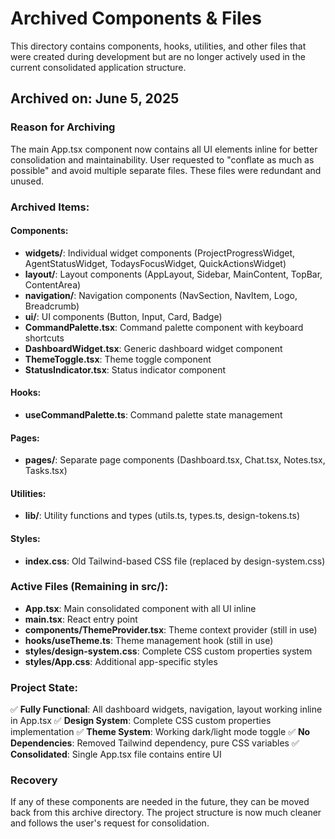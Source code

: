 # Archived Components & Files

This directory contains components, hooks, utilities, and other files that were created during development but are no longer actively used in the current consolidated application structure.

## Archived on: June 5, 2025

### Reason for Archiving
The main App.tsx component now contains all UI elements inline for better consolidation and maintainability. User requested to "conflate as much as possible" and avoid multiple separate files. These files were redundant and unused.

### Archived Items:

#### Components:
- **widgets/**: Individual widget components (ProjectProgressWidget, AgentStatusWidget, TodaysFocusWidget, QuickActionsWidget)
- **layout/**: Layout components (AppLayout, Sidebar, MainContent, TopBar, ContentArea)
- **navigation/**: Navigation components (NavSection, NavItem, Logo, Breadcrumb)
- **ui/**: UI components (Button, Input, Card, Badge)
- **CommandPalette.tsx**: Command palette component with keyboard shortcuts
- **DashboardWidget.tsx**: Generic dashboard widget component
- **ThemeToggle.tsx**: Theme toggle component
- **StatusIndicator.tsx**: Status indicator component

#### Hooks:
- **useCommandPalette.ts**: Command palette state management

#### Pages:
- **pages/**: Separate page components (Dashboard.tsx, Chat.tsx, Notes.tsx, Tasks.tsx)

#### Utilities:
- **lib/**: Utility functions and types (utils.ts, types.ts, design-tokens.ts)

#### Styles:
- **index.css**: Old Tailwind-based CSS file (replaced by design-system.css)

### Active Files (Remaining in src/):
- **App.tsx**: Main consolidated component with all UI inline
- **main.tsx**: React entry point
- **components/ThemeProvider.tsx**: Theme context provider (still in use)
- **hooks/useTheme.ts**: Theme management hook (still in use)
- **styles/design-system.css**: Complete CSS custom properties system
- **styles/App.css**: Additional app-specific styles

### Project State:
✅ **Fully Functional**: All dashboard widgets, navigation, layout working inline in App.tsx
✅ **Design System**: Complete CSS custom properties implementation
✅ **Theme System**: Working dark/light mode toggle
✅ **No Dependencies**: Removed Tailwind dependency, pure CSS variables
✅ **Consolidated**: Single App.tsx file contains entire UI

### Recovery
If any of these components are needed in the future, they can be moved back from this archive directory. The project structure is now much cleaner and follows the user's request for consolidation.
